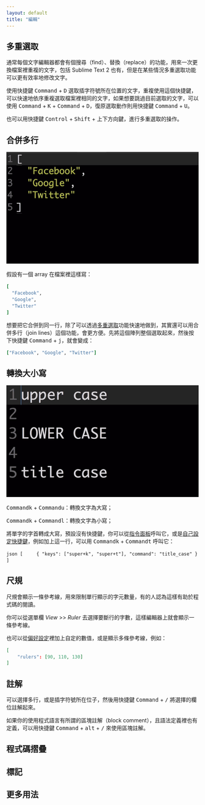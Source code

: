```yaml
---
layout: default
title: "編輯"
---
```

## <span id="multiple-selections">多重選取</span>

通常每個文字編輯器都會有個搜尋（find）、替換（replace）的功能，用來一次更換檔案裡重複的文字，包括 Sublime Text 2 也有，但是在某些情況多重選取功能可以更有效率地修改文字。

使用快捷鍵 <kbd>Command</kbd> + <kbd>D</kbd> 選取插字符號所在位置的文字，重複使用這個快捷鍵，可以快速地依序重複選取檔案裡相同的文字，如果想要跳過目前選取的文字，可以使用 <kbd>Command</kbd> + <kbd>K</kbd> + <kbd>Command</kbd> + <kbd>D</kbd>，復原選取動作則用快捷鍵 <kbd>Command</kbd> + <kbd>U</kbd>。

也可以用快捷鍵 <kbd>Control</kbd> + <kbd>Shift</kbd> + 上下方向鍵，進行多重選取的操作。

## <span id="join-lines">合併多行</span>

![sublime-join-lines](/images/sublime-join-lines.gif)

假設有一個 array 在檔案裡這樣寫：

``` ruby
[
  "Facebook",
  "Google",
  "Twitter"
]
```

想要把它合併到同一行，除了可以透過[多重選取](/multiple-selections)功能快速地做到，其實還可以用合併多行（join lines）這個功能，會更方便。先將這個陣列整個選取起來，然後按下快捷鍵 <kbd>Command</kbd> + <kbd>j</kbd>，就會變成：

``` ruby
["Facebook", "Google", "Twitter"]
```

## <span id="swap-case">轉換大小寫</span>

![sublime-swap-case](/images/sublime-swap-case.gif)

<kbd>Command</kbd><kbd>k</kbd> + <kbd>Command</kbd><kbd>u</kbd>：轉換文字為大寫；

<kbd>Command</kbd><kbd>k</kbd> + <kbd>Command</kbd><kbd>l</kbd>：轉換文字為小寫；

將單字的字首轉成大寫，預設沒有快捷鍵，你可以從[指令面板](/file-management-and-command-palette#command-palette)呼叫它，或是[自己設定快捷鍵](/customization#key-bindings)，例如加上這一行，可以用 <kbd>Command</kbd><kbd>k</kbd> + <kbd>Command</kbd><kbd>t</kbd> 呼叫它：

``` json [     { "keys": ["super+k", "super+t"], "command": "title_case" } ] ```

## <span id="ruler">尺規</span>

尺規會顯示一條參考線，用來限制單行顯示的字元數量，有的人認為這樣有助於程式碼的閱讀。

你可以從選單欄 _View_ >> _Ruler_ 去選擇要斷行的字數，這樣編輯器上就會顯示一條參考線。

也可以從[偏好設定](/customization#settings)裡加上自定的數值，或是顯示多條參考線，例如：

``` json
[
    "rulers": [90, 110, 130]
]
```

## <span id="comment">註解</span>

可以選擇多行，或是插字符號所在位子，然後用快捷鍵 <kbd>Command</kbd> + <kbd>/</kbd> 將選擇的欄位註解起來。

如果你的使用程式語言有所謂的區塊註解（block comment），且語法定義裡也有定義，可以用快捷鍵 <kbd>Command</kbd> + <kbd>alt</kbd> + <kbd>/</kbd> 來使用區塊註解。

## <span id="code-folding">程式碼摺疊</span>

## <span id="mark">標記</span>

## <span id="more">更多用法</span>
